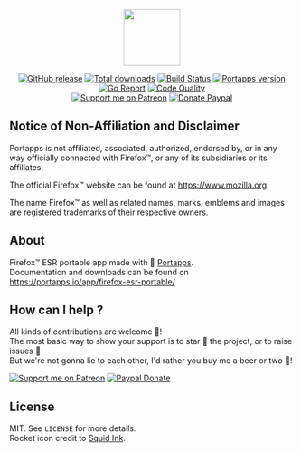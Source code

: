 <p align="center"><a href="https://portapps.io/app/firefox-esr-portable/" target="_blank"><img width="100" src="https://github.com/portapps/firefox-esr-portable/blob/master/res/papp.png"></a></p>

<p align="center">
  <a href="https://portapps.io/app/firefox-esr-portable/#download"><img src="https://img.shields.io/github/release/portapps/firefox-esr-portable.svg?style=flat-square" alt="GitHub release"></a>
  <a href="https://portapps.io/app/firefox-esr-portable/#download"><img src="https://img.shields.io/github/downloads/portapps/firefox-esr-portable/total.svg?style=flat-square" alt="Total downloads"></a>
  <a href="https://travis-ci.com/portapps/firefox-esr-portable"><img src="https://img.shields.io/travis/com/portapps/firefox-esr-portable/master.svg?style=flat-square" alt="Build Status"></a>
  <a href="https://github.com/portapps/portapps"><img src="https://img.shields.io/badge/portapps-1.26.1-479fdb.svg?style=flat-square" alt="Portapps version"></a>
  <a href="https://goreportcard.com/report/github.com/portapps/firefox-esr-portable"><img src="https://goreportcard.com/badge/github.com/portapps/firefox-esr-portable?style=flat-square" alt="Go Report"></a>
  <a href="https://www.codacy.com/app/portapps/firefox-esr-portable"><img src="https://img.shields.io/codacy/grade/f1a5201e80574b059f3fa2b921a090c4.svg?style=flat-square" alt="Code Quality"></a>
  <br /><a href="https://www.patreon.com/crazymax"><img src="https://img.shields.io/badge/donate-patreon-f96854.svg?logo=patreon&style=flat-square" alt="Support me on Patreon"></a>
  <a href="https://www.paypal.me/crazyws"><img src="https://img.shields.io/badge/donate-paypal-00457c.svg?logo=paypal&style=flat-square" alt="Donate Paypal"></a>
</p>

## Notice of Non-Affiliation and Disclaimer

Portapps is not affiliated, associated, authorized, endorsed by, or in any way officially connected with Firefox™, or any of its subsidiaries or its affiliates.

The official Firefox™ website can be found at https://www.mozilla.org.

The name Firefox™ as well as related names, marks, emblems and images are registered trademarks of their respective owners.

## About

Firefox™ ESR portable app made with 🚀 [Portapps](https://portapps.io).<br />
Documentation and downloads can be found on https://portapps.io/app/firefox-esr-portable/

## How can I help ?

All kinds of contributions are welcome :raised_hands:!<br />
The most basic way to show your support is to star :star2: the project, or to raise issues :speech_balloon:<br />
But we're not gonna lie to each other, I'd rather you buy me a beer or two :beers:!

[![Support me on Patreon](https://portapps.io/img/donate/patreon.png)](https://www.patreon.com/crazymax) 
[![Paypal Donate](https://portapps.io/img/donate/paypal.png)](https://www.paypal.me/crazyws)

## License

MIT. See `LICENSE` for more details.<br />
Rocket icon credit to [Squid Ink](http://thesquid.ink).
